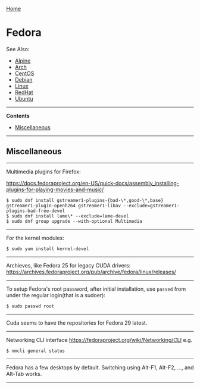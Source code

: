 [Home](Readme.md)
# Fedora

See Also:

 - [Alpine](Alpine.md)
 - [Arch](Arch.md)
 - [CentOS](CentOS.md)
 - [Debian](Debian.md)
 - [Linux](Linux.md)
 - [RedHat](RedHat.md)
 - [Ubuntu](Ubuntu.md)

---

**Contents**

- [Miscellaneous](Fedora.md#miscellaneous)

---

## Miscellaneous

---

Multimedia plugins for Firefox:

https://docs.fedoraproject.org/en-US/quick-docs/assembly_installing-plugins-for-playing-movies-and-music/

    $ sudo dnf install gstreamer1-plugins-{bad-\*,good-\*,base} gstreamer1-plugin-openh264 gstreamer1-libav --exclude=gstreamer1-plugins-bad-free-devel
    $ sudo dnf install lame\* --exclude=lame-devel
    $ sudo dnf group upgrade --with-optional Multimedia

---

For the kernel modules:

    $ sudo yum install kernel-devel

---

Archieves, like Fedora 25 for legacy CUDA drivers:
https://archives.fedoraproject.org/pub/archive/fedora/linux/releases/

---

To setup Fedora's root password, after initial installation,
use `passed` from under the regular login(that is a sudoer):

    $ sudo passwd root

---

Cuda seems to have the repositories for Fedora 29 latest.

---

Networking CLI interface
https://fedoraproject.org/wiki/Networking/CLI
e.g.

    $ nmcli general status
    
---

Fedora has a few desktops by default.
Switching using Alt-F1, Alt-F2, ..., and Alt-Tab works.

---
